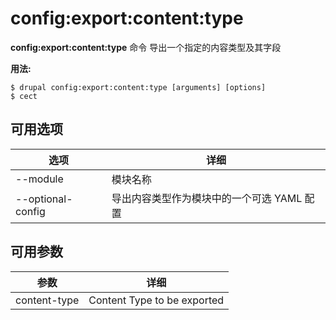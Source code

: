 # config:export:content:type
**config:export:content:type** 命令 导出一个指定的内容类型及其字段

**用法:**
```
$ drupal config:export:content:type [arguments] [options] 
$ cect  
```

## 可用选项
选项 | 详细
-------|-------------
--module | 模块名称
--optional-config | 导出内容类型作为模块中的一个可选 YAML 配置

## 可用参数
参数 | 详细
---------|-------------
content-type | Content Type to be exported
